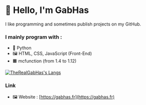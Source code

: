 # 👋 Hello, I'm GabHas

I like programming and sometimes publish projects on my GitHub.

### I mainly program with :
- 🐍 Python
- 🖼 HTML, CSS, JavaScript (Front-End)
- 🟧 mcfunction (from 1.4 to 1.12)

[![TheRealGabHas's Langs](https://github-readme-stats.vercel.app/api/top-langs?username=TheRealGabHas&layout=compact&theme=dracula)](https://github.com/anuraghazra/github-readme-stats)

### Link

- 🖼 Website : [https://gabhas.fr](https://gabhas.fr)
